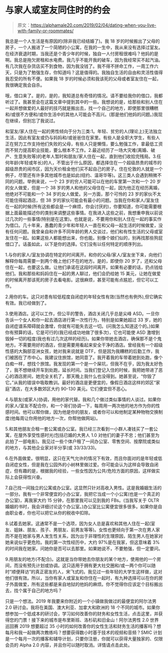 # 与家人或室友同住时的约会

> 原文：<https://alphamale20.com/2019/02/04/dating-when-you-live-with-family-or-roommates/>

我总是一个人生活是有原因的(除非我已经结婚了)。我 18 岁的时候搬出了父母的房子，一个人搬进了一个简陋的小公寓，在我的一生中，我从来没有选择过室友。在经济衰退时期，当我还是个青少年的时候，独自一人付房租很难吗？他妈的是啊。我总是拖欠房租和水电费。我几乎不能开我的破车，因为我经常买不起汽油。有几次我在杂货店买不到食物，因为我没钱了。我不得不拼命工作，一周工作六天，只是为了勉强生存，你知道吗？这是值得的。我独自生活的自由和灵活性值得我忍受的所有不便。如果我 18 岁的时候必须和我该死的父母或者室友住在一起，我很确定我会自杀。

哦，借口来了。是的，是的，我知道总有奇怪的情况。请不要给我你的借口，我都听过了。我甚至会在这篇文章中提到其中的一些。我想说的是，给那些和别人住在一起并想做爱的人最好的技巧就是搬出去，找一个自己的地方，即使那里很糟糕和/或很不方便和/或你生活中的其他人可能会不高兴。(那是他们他妈的问题。)我现在继续，但别忘了我说过。

和室友/家人住在一起的男性倾向于分为三类:1。年轻、贫穷的人(理论上)无法独立生活，因此有室友或仍与妈妈和/或爸爸住在家里。有些人是全职大学生，有些人正在努力工作支持他们失败的父母，有些人只是懒惰，要么勉强工作，拿最低工资而不努力提高职业技能，要么根本不工作。2.最近经历了一场大灾难(离婚、破产、生意失败等)的老年人暂时和朋友/家人住在一起，直到他们收拾完残局。3.任何年龄(年轻或年长)的人，不管出于什么原因，都选择住在一个超级昂贵的城市的超级昂贵的闹市区，因为天价租金他们买不起自己的房子。住在伦敦的人就是一个例子，尽管还有许多其他城市也是如此(纽约、温哥华等)。这三类人会遇到稍微不同的问题。举例来说，一个 23 岁的穷人可能可以在他的车里第一次和一个 20 岁的女人做爱，但是一个 38 岁的男人和他的父母住在一起，因为他正在经历离婚，他绝对不可能和一个 34 岁的女人做爱。另一方面，那个可怜的 23 岁的家伙不太可能住得起酒店，但 38 岁的家伙可能会有最小的问题。当我在你和家人/室友住在一起的时候(所有这些都会是一个麻烦，你会讨厌的)，你要知道，你可能需要根据上面最能描述你的类别来调整这些事情。在我进入这些之前，我想重申我以前说过几次的一些事情(特别是在这里)。也就是说，不要用你和别人住在一起的事实作为借口。几十年来，愚蠢的青少年和年轻人一直在和父母一起生活的时候做爱，没有任何问题。我曾亲自和许多不同年龄的男人交谈过，他们和有性生活的父母或室友住在一起。如果这些人都能想出来，你也能。别像个娘们似的，别再找那些狗屁借口了。话虽如此，以下是你的选择。它们没有以任何特定的顺序列出。

1.与你的家人/室友协调在特定的时间离开。和你的父母/家人/室友坐下来，向他们解释你每周需要一到两个晚上他们不在的地方。是的，即使你 20 岁了，还和父母住在一起，也要这么做。让他们承诺在这段时间离开。如果有必要的话，扔点钱给他们。我和那些和妈妈住在一起的男人聊过，他们会扔给她 15 美元，让她在做爱的时候离开那该死的房子去看电影。这很麻烦，甚至可能有点尴尬，但它可以工作。

2.用你的车。这只对患有较低程度自闭症的年轻女性有效(当然也有例外),但它确实有效。我已经做到了。

3.使用酒店。这可以工作，但公平的警告，酒店关闭几乎总是尖峰 ASD。一旦你告诉一个女人和你一起去酒店进行第一次性行为，特别是如果她超过 33 岁，她的自闭症谱系障碍就会激增，你就有可能失去这一切。(问我怎么知道这个的。)如果你有预算的话，它是可行的(我已经成功地做了很多次)，它也可能使 ASD 激增到毁掉一切的程度(我也有过几次这样的经历)。如果你带她去酒店，确保那不是个鬼地方。不需要用好的酒店，但是需要用看起来安全干净的酒店。曾经我有一个超级性感的大胸部亚洲女孩，她对我来说就是 DTF，但是因为我糟糕的后勤工作，我们被困在了市中心。我建议住旅馆，她同意了。我开着我的车带着她到处跑，像个白痴一样，想找个旅馆。我发现的第一个是一个屎坑，但我不在乎，因为我太好色了，我不想继续开车到处跑，延长时间。当我们登记入住的时候，我把她带进了恶心的酒店房间，她完全关机了，那天晚上我什么也没得到。她甚至说，“你毁了它。”从我的错误中吸取教训。最好的酒店是更便宜的，像假日酒店这样的郊区“家庭”酒店，在大多数郊区大约 90-130 美元。它们便宜但不恶心。

4.与朋友(或家人)协调，用他的家代替。我和几个做过类似事情的人谈过。如果你的家人/室友不配合你，和一个哥们协调一下，每周用一两次他的地方作为你的性感时间。他可以帮你做，因为他是你的朋友，或者你可以和他制定某种物物交换制度(他每周让你用他的地方一次，你帮他做网站)。

5.和其他朋友合租一套公寓或办公室。我已经三次看到一小群人凑钱买了一套公寓，在屋外享受性感时光(包括已婚的大男人 1.0 对他们的妻子不忠；他们甚至为此拍了一部电影)。我见过一些个体户租了一间办公室、零售空间、按摩院或类似的地方，与其他企业家对半分享(或 33/33/33)。

6.在外面做爱。很明显，这只在天气允许的情况下有效，而且你面对的是年轻或低自闭症女性，但是我在公园外的小树林里做过爱。你可能会认为这样会导致自闭症，但有趣的是，根据我的经验，一些女性因为公共/危险方面的原因，这样做实际上会获得性兴奋。

7.自己找一间独立的公寓或办公室。这显然只针对高收入男性。这是我婚姻生活的一部分。我有一个非常便宜的小办公室，我把它当成一个小公寓(也是一个真正的办公室)，离我家大约 15 分钟，在那里我可以见到我的 FBs。(当我写关于 OLTR 婚姻的书时，我会详细讨论这个办公室。)办公室比公寓便宜很多很多。如果你是自由职业者，你也可以把它从你的税收中扣除。

8.试着去她家。这通常不是一个选项，因为女人总是喜欢和其他人住在一起(室友、姐妹、朋友、孩子、男朋友、前男友等等)。女性也更倾向于第一次在男人家而不是在她家与男人发生性关系，因为出于非理性的生理原因，陌生男人在她家对她来说似乎更危险。我的第一次性经历中，大约 97%是在我家，但这意味着 3%的时间我在她家。问她你是否可以去那里。如果她说不，不要勉强，但一定要问。

9.用朋友的地方(不配合)。这就是当你带她去你朋友的某个地方，使用他的一个房间，而没有预先计划或协调。这只适用于拥有更大社交圈和/或一两个你可以随时“顺便拜访”的真正密友的人，宋飞式的。我见过一些年轻的大学生这样做，这对他们很有效。所以，当你有家人或室友和你住在一起时，有九种选择可以在你的房子外面做爱，所有这些都是来自地狱的他妈的麻烦。你不觉得你应该定个目标搬出去，找个属于自己的地方吗？

只是一个想法。2019 年我要来你附近的一个小镇做我做过的最便宜的阿尔法男 2.0 研讨会。我将在美国、澳大利亚、加拿大和欧洲的 18 个不同的城市。如果你想参加一个低成本的研讨会，学习如何改善你的财务和女性生活，点击这里，并获得您的门票！接下来的城市是布里斯班、洛杉矶和旧金山！阿尔法男性 2.0 世界巡回赛 2019 想要超过 35 小时的如何改善你的女性生活和财务生活的播客吗？想每月和我一起做两次教练吗？想要获得数小时基于技术的视频和音频？SMIC 计划是一个每月一次的播客和辅导计划，只要你注册，你就可以获得大量独家的、仅限会员的 Alpha 2.0 内容，并且你可以随时取消。详情请点击此处。